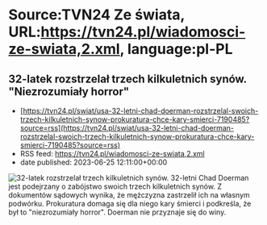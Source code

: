 # Source:TVN24 Ze świata, URL:https://tvn24.pl/wiadomosci-ze-swiata,2.xml, language:pl-PL

## 32-latek rozstrzelał trzech kilkuletnich synów. "Niezrozumiały horror"
 - [https://tvn24.pl/swiat/usa-32-letni-chad-doerman-rozstrzelal-swoich-trzech-kilkuletnich-synow-prokuratura-chce-kary-smierci-7190485?source=rss](https://tvn24.pl/swiat/usa-32-letni-chad-doerman-rozstrzelal-swoich-trzech-kilkuletnich-synow-prokuratura-chce-kary-smierci-7190485?source=rss)
 - RSS feed: https://tvn24.pl/wiadomosci-ze-swiata,2.xml
 - date published: 2023-06-25 12:11:00+00:00

<img alt="32-latek rozstrzelał trzech kilkuletnich synów. " src="https://tvn24.pl/najnowsze/cdn-zdjecie-r609cg-policja-6122194/alternates/LANDSCAPE_1280" />
    32-letni Chad Doerman jest podejrzany o zabójstwo swoich trzech kilkuletnich synów. Z dokumentów sądowych wynika, że mężczyzna zastrzelił ich na własnym podwórku. Prokuratura domaga się dla niego kary śmierci i podkreśla, że był to "niezrozumiały horror". Doerman nie przyznaje się do winy.

